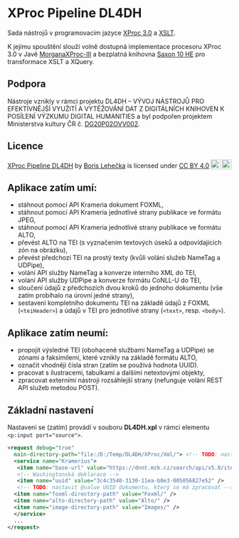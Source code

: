 # XProc Pipeline DL4DH

Sada nástrojů v programovacím jazyce [XProc 3.0](https://xproc.org/specifications.html) a [XSLT](https://www.w3.org/Style/XSL/).

K jejímu spouštění slouží volně dostupná implementace procesoru XProc 3.0 v Javě [MorganaXProc-III](https://www.xml-project.com/morganaxproc-iii/) a bezplatná knihovna [Saxon 10 HE](http://saxon.sourceforge.net/#F10HE) pro transformace XSLT a XQuery.

## Podpora

Nástroje vznikly v rámci projektu DL4DH – VÝVOJ NÁSTROJŮ PRO EFEKTIVNĚJŠÍ VYUŽITÍ A VYTĚŽOVÁNÍ DAT Z DIGITÁLNÍCH KNIHOVEN K POSÍLENÍ VÝZKUMU DIGITAL HUMANITIES a byl podpořen projektem Ministerstva kultury ČR č. [DG20P02OVV002](https://www.isvavai.cz/cep?s=jednoduche-vyhledavani&ss=detail&n=0&h=DG20P02OVV002).

## Licence

<p xmlns:cc="http://creativecommons.org/ns#" xmlns:dct="http://purl.org/dc/terms/"><a property="dct:title" rel="cc:attributionURL" href="https://github.com/daliboris/DL4DH/XProcPipeline">XProc Pipeline DL4DH</a> by <a rel="cc:attributionURL dct:creator" property="cc:attributionName" href="https://github.com/daliboris">Boris Lehečka</a> is licensed under <a href="http://creativecommons.org/licenses/by/4.0/?ref=chooser-v1" target="_blank" rel="license noopener noreferrer" style="display:inline-block;">CC BY 4.0<img style="height:22px!important;margin-left:3px;vertical-align:text-bottom;" src="https://mirrors.creativecommons.org/presskit/icons/cc.svg?ref=chooser-v1"><img style="height:22px!important;margin-left:3px;vertical-align:text-bottom;" src="https://mirrors.creativecommons.org/presskit/icons/by.svg?ref=chooser-v1"></a></p>

## Aplikace zatím umí: 

- stáhnout pomocí API Krameria dokument FOXML, 
- stáhnout pomocí API Krameria jednotlivé strany publikace ve formátu JPEG,
- stáhnout pomocí API Krameria jednotlivé strany publikace ve formátu ALTO,
- převést ALTO na TEI (s vyznačením textových úseků a odpovídajících zón na obrázku),
- převést předchozí TEI na prostý texty (kvůli volání služeb NameTag a UDPipe),
- volání API služby NameTag a konverze interního XML do TEI,
- volání API služby UDPipe a konverze formátu CoNLL-U do TEI,
- sloučení údajů z předchozích dvou kroků do jednoho dokumentu (vše zatím probíhalo na úrovní jedné strany),
- sestavení kompletního dokumentu TEI na základě údajů z FOXML (`<teiHeader>`) a údajů v TEI pro jednotlivé strany (`<text>`, resp. `<body>`).

## Aplikace zatím neumí:

- propojit výsledné TEI (obohacené službami NameTag a UDPipe) se zónami a faksimilemi, které vznikly na základě formátu ALTO,
- označit vhodněji čísla stran (zatím se používá hodnota UUID).
- pracovat s ilustracemi, tabulkami a dalšími netextovými objekty,
- zpracovat externími nástroji rozsáhlejší strany (nefunguje volání REST API služeb metodou POST).

## Základní nastavení

Nastavení se (zatím) provádí v souboru **DL4DH.xpl** v rámci elementu `<p:input port="source">`.

```xml
<request debug="true"
  main-directory-path="file:/D:/Temp/DL4DH/XProc/Xml/"> <!-- TODO: nastavit @main-directory-path na složku, do níž se ukládají (mezi)výsledky  -->
  <service name="Kramerius">
   <item name="base-url" value="https://dnnt.mzk.cz/search/api/v5.0/item/" />
   <!-- Washingtonská deklarace -->
   <item name="uuid" value="3c4c3540-3130-11ea-b0e3-005056827e52" />
   <!-- TODO: nastavit @value UUID dokumentu, který se má zpracovat -->
  <item name="foxml-directory-path" value="Foxml/" />
  <item name="alto-directory-path" value="Alto/" />
  <item name="image-directory-path" value="Images/" />  
  </service>
  ...
</request>  
```